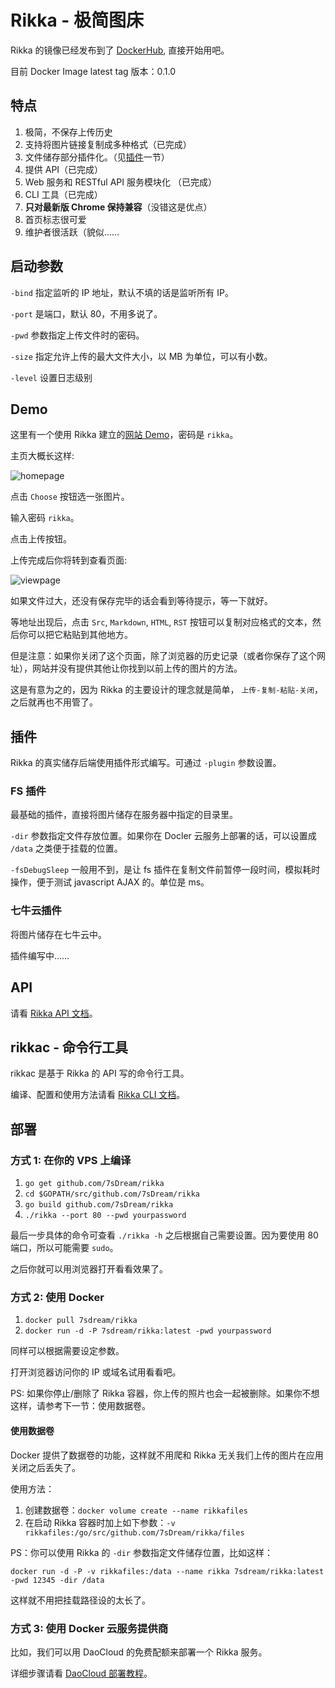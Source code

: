 # Rikka - 极简图床

Rikka 的镜像已经发布到了 [DockerHub](https://hub.docker.com/r/7sdream/rikka/), 直接开始用吧。

目前 Docker Image latest tag 版本：0.1.0

## 特点

1. 极简，不保存上传历史
2. 支持将图片链接复制成多种格式（已完成）
3. 文件储存部分插件化。（见[插件](#插件)一节）
4. 提供 API（已完成）
4. Web 服务和 RESTful API 服务模块化 （已完成）
5. CLI 工具（已完成）
6. **只对最新版 Chrome 保持兼容**（没错这是优点）
7. 首页标志很可爱
8. 维护者很活跃（貌似……

## 启动参数

`-bind` 指定监听的 IP 地址，默认不填的话是监听所有 IP。

`-port` 是端口，默认 80，不用多说了。

`-pwd` 参数指定上传文件时的密码。

`-size` 指定允许上传的最大文件大小，以 MB 为单位，可以有小数。

`-level` 设置日志级别

## Demo

这里有一个使用 Rikka 建立的[网站 Demo][demo]，密码是 `rikka`。

主页大概长这样:

![homepage][home]

点击 `Choose` 按钮选一张图片。

输入密码 `rikka`。

点击上传按钮。

上传完成后你将转到查看页面:

![viewpage][view]

如果文件过大，还没有保存完毕的话会看到等待提示，等一下就好。

等地址出现后，点击 `Src`, `Markdown`, `HTML`, `RST` 按钮可以复制对应格式的文本，然后你可以把它粘贴到其他地方。

但是注意：如果你关闭了这个页面，除了浏览器的历史记录（或者你保存了这个网址），网站并没有提供其他让你找到以前上传的图片的方法。

这是有意为之的，因为 Rikka 的主要设计的理念就是简单， `上传-复制-粘贴-关闭`，之后就再也不用管了。

## 插件

Rikka 的真实储存后端使用插件形式编写。可通过 `-plugin` 参数设置。

### FS 插件

最基础的插件，直接将图片储存在服务器中指定的目录里。

`-dir` 参数指定文件存放位置。如果你在 Docler 云服务上部署的话，可以设置成 `/data` 之类便于挂载的位置。

`-fsDebugSleep` 一般用不到，是让 fs 插件在复制文件前暂停一段时间，模拟耗时操作，便于测试 javascript AJAX 的。单位是 ms。

### 七牛云插件

将图片储存在七牛云中。

插件编写中……

## API

请看 [Rikka API 文档][api-doc]。

## rikkac - 命令行工具

rikkac 是基于 Rikka 的 API 写的命令行工具。

编译、配置和使用方法请看 [Rikka CLI 文档][cli-doc]。

## 部署

### 方式 1: 在你的 VPS 上编译

1. `go get github.com/7sDream/rikka`
2. `cd $GOPATH/src/github.com/7sDream/rikka`
3. `go build github.com/7sDream/rikka`
4. `./rikka --port 80 --pwd yourpassword`

最后一步具体的命令可查看 `./rikka -h` 之后根据自己需要设置。因为要使用 80 端口，所以可能需要 `sudo`。

之后你就可以用浏览器打开看看效果了。

### 方式 2: 使用 Docker

1. `docker pull 7sdream/rikka`
2. `docker run -d -P 7sdream/rikka:latest -pwd yourpassword`

同样可以根据需要设定参数。

打开浏览器访问你的 IP 或域名试用看看吧。

PS: 如果你停止/删除了 Rikka 容器，你上传的照片也会一起被删除。如果你不想这样，请参考下一节：使用数据卷。

#### 使用数据卷

Docker 提供了数据卷的功能，这样就不用爬和 Rikka 无关我们上传的图片在应用关闭之后丢失了。

使用方法：

1. 创建数据卷：`docker volume create --name rikkafiles`
2. 在启动 Rikka 容器时加上如下参数：`-v rikkafiles:/go/src/github.com/7sDream/rikka/files`

PS：你可以使用 Rikka 的 `-dir` 参数指定文件储存位置，比如这样：

`docker run -d -P -v rikkafiles:/data --name rikka 7sdream/rikka:latest -pwd 12345 -dir /data`

这样就不用把挂载路径设的太长了。

### 方式 3: 使用 Docker 云服务提供商

比如，我们可以用 DaoCloud 的免费配额来部署一个 Rikka 服务。

详细步骤请看 [DaoCloud 部署教程](https://github.com/7sDream/rikka/wiki/%E5%9C%A8-DaoCloud-%E4%B8%8A%E5%85%8D%E8%B4%B9%E9%83%A8%E7%BD%B2-Rikka)。

[demo]: http://7sdream-rikka-demo.daoapp.io/
[home]: http://7sdream-rikka-demo.daoapp.io/files/2016-09-04-097924191
[view]: http://7sdream-rikka-demo.daoapp.io/files/2016-09-04-017113138

[api-doc]: https://github.com/7sDream/rikka/tree/master/api
[cli-doc]: https://github.com/7sDream/rikka/tree/master/cli
